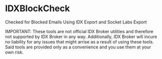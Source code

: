 # IDXBlockCheck
Checked for Blocked Emails Using IDX Export and Socket Labs Export

IMPORTANT: These tools are not official IDX Broker utilities and therefore not supported by IDX Broker in any way. Additionally, IDX Broker will incure no liability for any issues that might arrise as a result of using these tools. Said tools are provided only as a convenience and you use them at your own risk.

